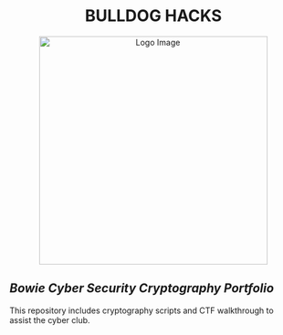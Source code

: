 <h1 align="center">BULLDOG HACKS</h1>

<p align="center">
  <img src="https://github.com/user-attachments/assets/c2251d29-40c6-45f4-af5c-0d46f5f04a10" alt="Logo Image" width="400" />
</p>

<h2 align="left"><i>Bowie Cyber Security Cryptography Portfolio</i></h3>
This repository includes cryptography scripts and CTF walkthrough to assist the cyber club.
